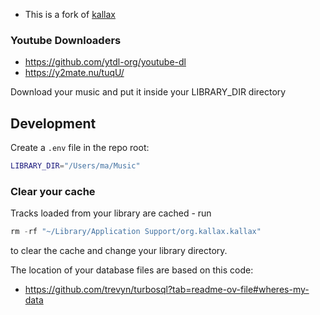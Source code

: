 - This is a fork of [kallax](https://github.com/Ben-Wormald/kallax)

### Youtube Downloaders

- https://github.com/ytdl-org/youtube-dl
- https://y2mate.nu/tuqU/

Download your music and put it inside your LIBRARY_DIR directory

## Development

Create a `.env` file in the repo root:

```sh
LIBRARY_DIR="/Users/ma/Music"
```

### Clear your cache

Tracks loaded from your library are cached - run

```rust
rm -rf "~/Library/Application Support/org.kallax.kallax"
```

to clear the cache and change your library directory.

The location of your database files are based on this code:

- https://github.com/trevyn/turbosql?tab=readme-ov-file#wheres-my-data
